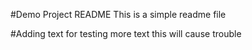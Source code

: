 #Demo Project README
This is a simple readme file

#Adding text for testing
more text
this will cause trouble